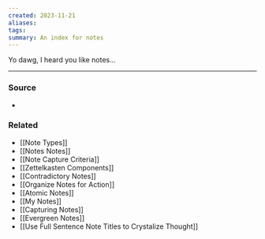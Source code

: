 ```yaml
---
created: 2023-11-21
aliases: 
tags: 
summary: An index for notes
---
```

Yo dawg, I heard you like notes...

****
### Source
- 

### Related
- [[Note Types]]
- [[Notes Notes]]
- [[Note Capture Criteria]]
- [[Zettelkasten Components]]
- [[Contradictory Notes]]
- [[Organize Notes for Action]]
- [[Atomic Notes]]
- [[My Notes]]
- [[Capturing Notes]]
- [[Evergreen Notes]]
- [[Use Full Sentence Note Titles to Crystalize Thought]]
